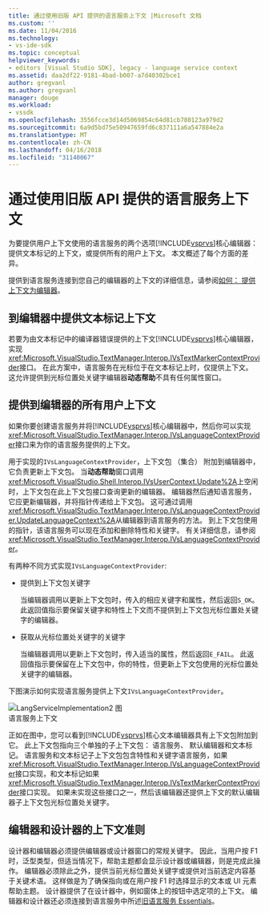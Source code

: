 ```yaml
---
title: 通过使用旧版 API 提供的语言服务上下文 |Microsoft 文档
ms.custom: ''
ms.date: 11/04/2016
ms.technology:
- vs-ide-sdk
ms.topic: conceptual
helpviewer_keywords:
- editors [Visual Studio SDK], legacy - language service context
ms.assetid: daa2df22-9181-4bad-b007-a7d40302bce1
author: gregvanl
ms.author: gregvanl
manager: douge
ms.workload:
- vssdk
ms.openlocfilehash: 3556fcce3d14d5069854c64d81cb780123a979d2
ms.sourcegitcommit: 6a9d5bd75e50947659fd6c837111a6a547884e2a
ms.translationtype: MT
ms.contentlocale: zh-CN
ms.lasthandoff: 04/16/2018
ms.locfileid: "31140067"
---
```

# <a name="providing-a-language-service-context-by-using-the-legacy-api"></a>通过使用旧版 API 提供的语言服务上下文
为要提供用户上下文使用的语言服务的两个选项[!INCLUDE[vsprvs](../code-quality/includes/vsprvs_md.md)]核心编辑器： 提供文本标记的上下文，或提供所有的用户上下文。 本文概述了每个方面的差异。  
  
 提供到语言服务连接到您自己的编辑器的上下文的详细信息，请参阅[如何： 提供上下文为编辑器](../extensibility/how-to-provide-context-for-editors.md)。  
  
## <a name="provide-text-marker-context-to-the-editor"></a>到编辑器中提供文本标记上下文  
 若要为由文本标记中的编译器错误提供的上下文[!INCLUDE[vsprvs](../code-quality/includes/vsprvs_md.md)]核心编辑器，实现<xref:Microsoft.VisualStudio.TextManager.Interop.IVsTextMarkerContextProvider>接口。 在此方案中，语言服务在光标位于在文本标记上时，仅提供上下文。 这允许提供到光标位置处关键字编辑器**动态帮助**不具有任何属性窗口。  
  
## <a name="provide-all-user-context-to-the-editor"></a>提供到编辑器的所有用户上下文  
 如果你要创建语言服务并将[!INCLUDE[vsprvs](../code-quality/includes/vsprvs_md.md)]核心编辑器中，然后你可以实现<xref:Microsoft.VisualStudio.TextManager.Interop.IVsLanguageContextProvider>接口来为你的语言服务提供的上下文。  
  
 用于实现的`IVsLanguageContextProvider`，上下文包 （集合） 附加到编辑器中，它负责更新上下文包。 当**动态帮助**窗口调用<xref:Microsoft.VisualStudio.Shell.Interop.IVsUserContext.Update%2A>上空闲时，上下文包在此上下文包接口查询更新的编辑器。 编辑器然后通知语言服务，它应更新编辑器，并将指针传递给上下文包。 这可通过调用<xref:Microsoft.VisualStudio.TextManager.Interop.IVsLanguageContextProvider.UpdateLanguageContext%2A>从编辑器到语言服务的方法。 到上下文包使用的指针，该语言服务可以现在添加和删除特性和关键字。 有关详细信息，请参阅<xref:Microsoft.VisualStudio.TextManager.Interop.IVsLanguageContextProvider>。  
  
 有两种不同方式实现`IVsLanguageContextProvider`:  
  
-   提供到上下文包关键字  
  
     当编辑器调用以更新上下文包时，传入的相应关键字和属性，然后返回`S_OK`。 此返回值指示要保留关键字和特性上下文而不提供到上下文包光标位置处关键字的编辑器。  
  
-   获取从光标位置处关键字的关键字  
  
     当编辑器调用以更新上下文包时，传入适当的属性，然后返回`E_FAIL`。 此返回值指示要保留在上下文包中，你的特性，但更新上下文包使用的光标位置处关键字的编辑器。  
  
 下图演示如何实现语言服务提供上下文`IVsLanguageContextProvider`。  
  
 ![LangServiceImplementation2 图](../extensibility/media/vslanguageservice2.gif "vsLanguageService2")  
语言服务上下文  
  
 正如在图中，您可以看到[!INCLUDE[vsprvs](../code-quality/includes/vsprvs_md.md)]核心文本编辑器具有上下文包附加到它。 此上下文包指向三个单独的子上下文包： 语言服务、 默认编辑器和文本标记。 语言服务和文本标记子上下文包包含特性和关键字语言服务，如果<xref:Microsoft.VisualStudio.TextManager.Interop.IVsLanguageContextProvider>接口实现，和文本标记如果<xref:Microsoft.VisualStudio.TextManager.Interop.IVsTextMarkerContextProvider>接口实现。 如果未实现这些接口之一，然后该编辑器还提供上下文的默认编辑器子上下文包光标位置处关键字。  
  
## <a name="context-guidelines-for-editors-and-designers"></a>编辑器和设计器的上下文准则  
 设计器和编辑器必须提供编辑器或设计器窗口的常规关键字。 因此，当用户按 F1 时，泛型类型，但适当情况下，帮助主题都会显示设计器或编辑器，则是完成此操作。 编辑器必须除此之外，提供当前光标位置处关键字或提供对当前选定内容基于关键术语。 这样做是为了确保指向或在用户按 F1 时选择显示的文本或 UI 元素帮助主题。 设计器提供了在设计器中，例如窗体上的按钮中选定项的上下文。 编辑器和设计器还必须连接到语言服务中所述[旧语言服务 Essentials](../extensibility/internals/legacy-language-service-essentials.md)。